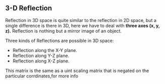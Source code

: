 ## 3-D Reflection

Reflection in 3D space is quite similar to the reflection in 2D space, but a single difference is there in 3D, here we have to deal with **three axes (x, y, z).** Reflection is nothing but a mirror image of an object. 

Three kinds of Reflections are possible in 3D space:

-   Reflection along the X-Y plane.
-   Reflection along Y-Z plane.
-   Reflection along X-Z plane.


This matrix  is the same as a uint scaling matrix that is negated on the particular corrdinates,for more info 